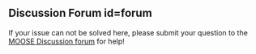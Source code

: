 ## Discussion Forum id=forum

If your issue can not be solved here, please submit your question to the [MOOSE Discussion forum](https://github.com/idaholab/moose/discussions) for help!
